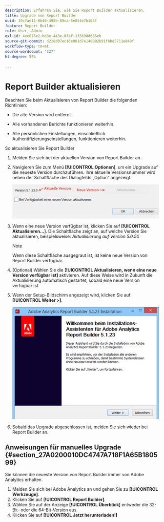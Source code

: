 ```yaml
---
description: Erfahren Sie, wie Sie Report Builder aktualisieren.
title: Upgrade von Report Builder
uuid: 19cfae11-0b40-498b-89ca-5e854e7b164f
feature: Report Builder
role: User, Admin
exl-id: 4ec876e2-bd8e-443e-8faf-135698d635eb
source-git-commit: d218d07ec16e981d7e148092b91fbbd5711e840f
workflow-type: tm+mt
source-wordcount: '227'
ht-degree: 53%

---
```


# Report Builder aktualisieren

Beachten Sie beim Aktualisieren von Report Builder die folgenden Richtlinien:

* Die alte Version wird entfernt.

* Alle vorhandenen Berichte funktionieren weiterhin.

* Alle persönlichen Einstellungen, einschließlich Authentifizierungseinstellungen, funktionieren weiterhin.

So aktualisieren Sie Report Builder

1. Melden Sie sich bei der aktuellen Version von Report Builder an.
1. Navigieren Sie zum Menü **[!UICONTROL Optionen]**, um ein Upgrade auf die neueste Version durchzuführen. Ihre aktuelle Versionsnummer wird neben der Schaltfläche des Dialogfelds „Option“ angezeigt.

   ![Screenshot mit dem Dialogfeld Optionen und der aktuellen Version und neuen Version.](assets/upgrade.png)

1. Wenn eine neue Version verfügbar ist, klicken Sie auf **[!UICONTROL Aktualisieren...]**. Die Schaltfläche zeigt an, auf welche Version Sie aktualisieren, beispielsweise: *Aktualisierung auf Version 5.0.50*

   >[!NOTE]
   >
   >Wenn diese Schaltfläche ausgegraut ist, ist keine neue Version von Report Builder verfügbar.

1. (Optional) Wählen Sie die **[!UICONTROL Aktualisieren, wenn eine neue Version verfügbar ist]** aktivieren. Auf diese Weise wird in Zukunft die Aktualisierung automatisch gestartet, sobald eine neue Version verfügbar ist.
1. Wenn der Setup-Bildschirm angezeigt wird, klicken Sie auf **[!UICONTROL Weiter >]**.

   ![Screenshot mit dem Bildschirm &quot;Report Builder-Einrichtung&quot;.](assets/setup.png)

1. Sobald das Upgrade abgeschlossen ist, melden Sie sich wieder bei Report Builder an.

## Anweisungen für manuelles Upgrade {#section_27A0200010DC4747A718F1A65B180599}

Sie können die neueste Version von Report Builder immer von Adobe Analytics erhalten.

1. Melden Sie sich bei Adobe Analytics an und gehen Sie zu **[!UICONTROL Werkzeuge]**.
1. Klicken Sie auf **[!UICONTROL Report Builder]**.
1. Wählen Sie auf der Anzeige **[!UICONTROL Überblick]** entweder die 32-Bit- oder die 64-Bit-Version aus.
1. Klicken Sie auf **[!UICONTROL Jetzt herunterladen!]**
